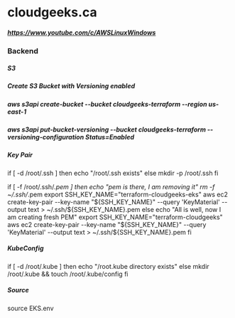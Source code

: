 # cloudgeeks.ca

##### https://www.youtube.com/c/AWSLinuxWindows

### Backend ###
##### S3


##### Create S3 Bucket with Versioning enabled

##### aws s3api create-bucket --bucket cloudgeeks-terraform --region us-east-1

##### aws s3api put-bucket-versioning --bucket cloudgeeks-terraform --versioning-configuration Status=Enabled



##### Key Pair

if [ -d /root/.ssh ]
then
echo "/root/.ssh exists"
else
mkdir -p /root/.ssh
fi

if [ -f /root/.ssh/*.pem ]
then
echo "pem is there, I am removing it"
rm -f ~/.ssh/*.pem
export SSH_KEY_NAME="terraform-cloudgeeks-eks"
aws ec2 create-key-pair --key-name "${SSH_KEY_NAME}" --query 'KeyMaterial' --output text > ~/.ssh/${SSH_KEY_NAME}.pem
else
echo "All is well, now I am creating fresh PEM"
export SSH_KEY_NAME="terraform-cloudgeeks"
aws ec2 create-key-pair --key-name "${SSH_KEY_NAME}" --query 'KeyMaterial' --output text > ~/.ssh/${SSH_KEY_NAME}.pem
fi


##### KubeConfig

if [ -d /root/.kube ]
then
echo "/root.kube directory exists"
else
mkdir /root/.kube && touch /root/.kube/config
fi


##### Source

source EKS.env